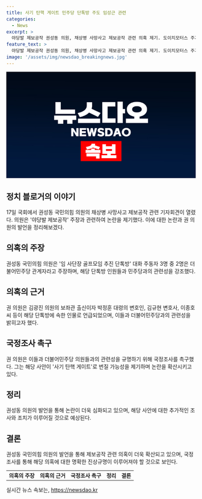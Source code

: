```yaml
---
title: 사기 탄핵 게이트 민주당 단톡방 주도 임성근 관련
categories:
  - News
excerpt: >
  야당발 제보공작 권성동 의원, 채상병 사망사고 제보공작 관련 의혹 제기. 도이치모터스 주가조작 사건 공범 혐의와 연관된 김 변호사와 송씨의 민주당 관련자 이력 강조. 야당은 구명로비 의혹 공세, 국정조사 촉구. 사기 탄핵 게이트 주장하며 민주당과의 연관성 파헤치겠다고 밝힘.
feature_text: >
  야당발 제보공작 권성동 의원, 채상병 사망사고 제보공작 관련 의혹 제기. 도이치모터스 주가조작 사건 공범 혐의와 연관된 김 변호사와 송씨의 민주당 관련자 이력 강조. 야당은 구명로비 의혹 공세, 국정조사 촉구. 사기 탄핵 게이트 주장하며 민주당과의 연관성 파헤치겠다고 밝힘.
image: '/assets/img/newsdao_breakingnews.jpg'
---
```


<p><img src="/assets/img/newsdao_breakingnews.jpg" alt="ontimetimes 속보" /></p>

<h2 data-ke-size="size26">정치 블로거의 이야기</h2>

<p data-ke-size="size16">17일 국회에서 권성동 국민의힘 의원의 채상병 사망사고 제보공작 관련 기자회견이 열렸다. 의원은 '야당발 제보공작' 주장과 관련하여 논란을 제기했다. 이에 대한 논란과 권 의원의 발언을 정리해보겠다.</p>

<h2 data-ke-size="size26">의혹의 주장</h2>

<p data-ke-size="size16">권성동 국민의힘 의원은 '임 사단장 골프모임 추진 단톡방' 대화 주동자 3명 중 2명은 더불어민주당 관계자라고 주장하며, 해당 단톡방 인원들과 민주당과의 관련성을 강조했다.</p>

<h2 data-ke-size="size26">의혹의 근거</h2>

<p data-ke-size="size16">권 의원은 김광진 의원의 보좌관 출신이자 박정훈 대령의 변호인, 김규현 변호사, 이종호 씨 등이 해당 단톡방에 속한 인물로 언급되었으며, 이들과 더불어민주당과의 관련성을 밝히고자 했다.</p>

<h2 data-ke-size="size26">국정조사 촉구</h2>

<p data-ke-size="size16">권 의원은 이들과 더불어민주당 의원들과의 관련성을 규명하기 위해 국정조사를 촉구했다. 그는 해당 사안이 '사기 탄핵 게이트'로 번질 가능성을 제기하며 논란을 확산시키고 있다.</p>

<h2 data-ke-size="size26">정리</h2>

<p data-ke-size="size16">권성동 의원의 발언을 통해 논란이 더욱 심화되고 있으며, 해당 사안에 대한 추가적인 조사와 조치가 이루어질 것으로 예상된다.</p>

<h2 data-ke-size="size26">결론</h2>

<p data-ke-size="size16">권성동 국민의힘 의원의 발언을 통해 제보공작 관련 의혹이 더욱 확산되고 있으며, 국정조사를 통해 해당 의혹에 대한 명확한 진상규명이 이루어져야 할 것으로 보인다.</p>

<table>
<tbody>
<tr>
<td style="text-align: center; height: 17px;"><b>의혹의 주장</b></td>
<td style="text-align: center; height: 17px;"><b>의혹의 근거</b></td>
<td style="text-align: center; height: 17px;"><b>국정조사 촉구</b></td>
<td style="text-align: center; height: 17px;"><b>정리</b></td>
<td style="text-align: center; height: 17px;"><b>결론</b></td>
</tr>
</tbody>
</table>
실시간 뉴스 속보는, <a href="https://newsdao.kr" rel="dofollow">https://newsdao.kr</a>


